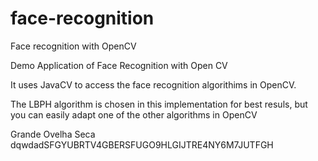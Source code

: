 face-recognition
================

Face recognition with OpenCV


Demo Application of Face Recognition with Open CV

It uses JavaCV to access the face recognition algorithims in OpenCV.

The LBPH algorithm is chosen in this implementation for best resuls, but you can easily adapt one of the other algorithms in OpenCV

Grande Ovelha Seca
dqwdadSFGYUBRTV4GBERSFUGO9HLGIJTRE4NY6M7JUTFGH